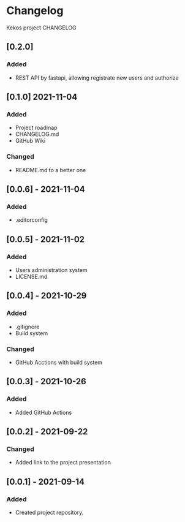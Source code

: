 # Changelog

Kekos project CHANGELOG

## [0.2.0]

### Added
- REST API by fastapi, allowing registrate new users and authorize

## [0.1.0] 2021-11-04

### Added 

- Project roadmap
- CHANGELOG.md
- GitHub Wiki


### Changed

- README.md to a better one


## [0.0.6] - 2021-11-04

### Added

- .editorconfig

## [0.0.5] - 2021-11-02

### Added

- Users administration system
- LICENSE.md


## [0.0.4] - 2021-10-29

### Added

- .gitignore
- Build system

### Changed

- GitHub Acctions with build system

## [0.0.3] - 2021-10-26

### Added

- Added GitHub Actions

## [0.0.2] - 2021-09-22

### Changed

- Added link to the project presentation 

## [0.0.1] - 2021-09-14

### Added

- Created project repository.
